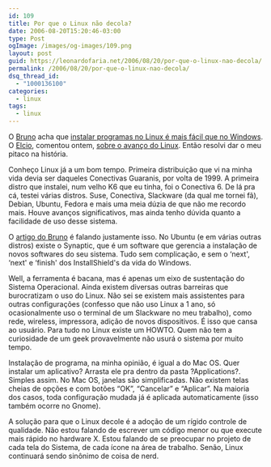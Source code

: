 ```yaml
---
id: 109
title: Por que o Linux não decola?
date: 2006-08-20T15:20:46-03:00
type: Post
ogImage: /images/og-images/109.png
layout: post
guid: https://leonardofaria.net/2006/08/20/por-que-o-linux-nao-decola/
permalink: /2006/08/20/por-que-o-linux-nao-decola/
dsq_thread_id:
  - "1000136100"
categories:
  - linux
tags:
  - linux
---
```

O [Bruno](http://www.brunotorres.net) acha que [instalar programas no Linux é mais fácil que no Windows](http://brunotorres.net/2005/10/20/instalar-programas-no-linux-e-mais-facil-que-no-windows). O [Elcio](http://blog.elcio.com.br/), comentou ontem, [sobre o avanço do Linux](http://blog.elcio.com.br/ubuntu-xara-e-o-avanco-do-linux/). Então resolvi dar o meu pitaco na história.

Conheço Linux já a um bom tempo. Primeira distribuição que vi na minha vida devia ser daqueles Conectivas Guaranis, por volta de 1999. A primeira distro que instalei, num velho K6 que eu tinha, foi o Conectiva 6. De lá pra cá, testei várias distros. Suse, Conectiva, Slackware (da qual me tornei fã), Debian, Ubuntu, Fedora e mais uma meia dúzia de que não me recordo mais. Houve avanços significativos, mas ainda tenho dúvida quanto a facilidade de uso desse sistema.

O [artigo do Bruno](http://brunotorres.net/2005/10/20/instalar-programas-no-linux-e-mais-facil-que-no-windows) é falando justamente isso. No Ubuntu (e em várias outras distros) existe o Synaptic, que é um software que gerencia a instalação de novos softwares do seu sistema. Tudo sem complicação, e sem o &#8216;next', &#8216;next' e &#8216;finish' dos InstallShield's da vida do Windows.

Well, a ferramenta é bacana, mas é apenas um eixo de sustentação do Sistema Operacional. Ainda existem diversas outras barreiras que burocratizam o uso do Linux. Não sei se existem mais assistentes para outras configurações (confesso que não uso Linux a 1 ano, só ocasionalmente uso o terminal de um Slackware no meu trabalho), como rede, wireless, impressora, adição de novos dispositivos. É isso que cansa ao usuário. Para tudo no Linux existe um HOWTO. Quem não tem a curiosidade de um geek provavelmente não usurá o sistema por muito tempo.

Instalação de programa, na minha opinião, é igual a do Mac OS. Quer instalar um aplicativo? Arrasta ele pra dentro da pasta ?Applications?. Simples assim. No Mac OS, janelas são simplificadas. Não existem telas cheias de opções e com botões &#8220;OK&#8221;, &#8220;Cancelar&#8221; e &#8220;Aplicar&#8221;. Na maioria dos casos, toda configuração mudada já é aplicada automaticamente (isso também ocorre no Gnome).

A solução para que o Linux decole é a adoção de um rígido controle de qualidade. Não estou falando de escrever um código menor ou que execute mais rápido no hardware X. Estou falando de se preocupar no projeto de cada tela do Sistema, de cada ícone na área de trabalho. Senão, Linux continuará sendo sinônimo de coisa de nerd.
